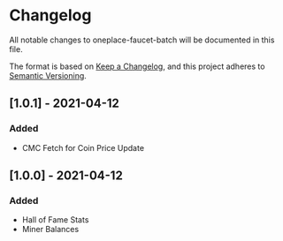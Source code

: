 # Changelog

All notable changes to oneplace-faucet-batch will be documented in this file.

The format is based on [Keep a Changelog](https://keepachangelog.com/en/1.0.0/),
and this project adheres to [Semantic Versioning](https://semver.org/spec/v2.0.0.html).

## [1.0.1] - 2021-04-12

### Added
- CMC Fetch for Coin Price Update

## [1.0.0] - 2021-04-12

### Added
- Hall of Fame Stats 
- Miner Balances 